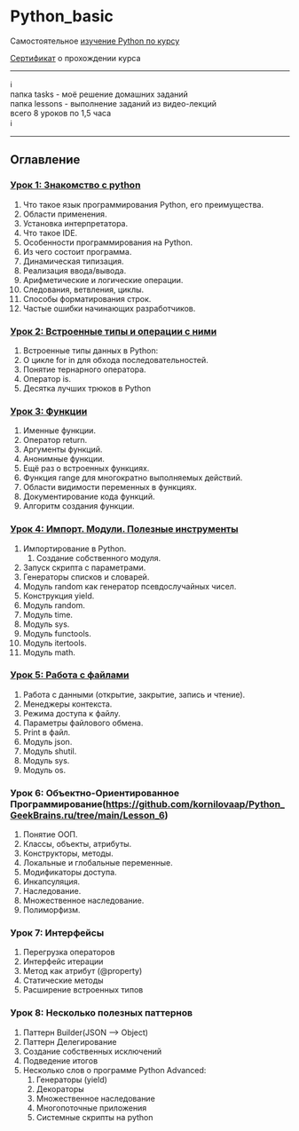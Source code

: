 # Python_basic
Самостоятельное [изучение Python по курсу](https://geekbrains.ru/courses/13)

[Сертификат](https://geekbrains.ru/certificates/958299) о прохождении курса 

_________
:information_source:    
папка tasks - моё решение домашних заданий   
папка lessons - выполнение заданий из видео-лекций   
всего 8 уроков по 1,5 часа    
:information_source:
_________

## Оглавление

### [Урок 1: Знакомство с python](https://github.com/kornilovaap/Python_GeekBrains.ru/tree/main/Lesson_1)
1. Что такое язык программирования Python, его преимущества.
1. Области применения.
1. Установка интерпретатора.
1. Что такое IDE.
1. Особенности программирования на Python.
1. Из чего состоит программа.
1. Динамическая типизация.
1. Реализация ввода/вывода.
1. Арифметические и логические операции.
1. Следования, ветвления, циклы.
1. Способы форматирования строк.
1. Частые ошибки начинающих разработчиков.
     
     
### [Урок 2: Встроенные типы и операции с ними](https://github.com/kornilovaap/Python_GeekBrains.ru/tree/main/Lesson_2)
1. Встроенные типы данных в Python:
1. О цикле for in для обхода последовательностей.
1. Понятие тернарного оператора.
1. Оператор is.
1. Десятка лучших трюков в Python
      
       
### [Урок 3: Функции](https://github.com/kornilovaap/Python_GeekBrains.ru/tree/main/Lesson_3)
1. Именные функции.
1. Оператор return.
1. Аргументы функций.
1. Анонимные функции.
1. Ещё раз о встроенных функциях.
1. Функция range для многократно выполняемых действий.
1. Области видимости переменных в функциях.
1. Документирование кода функций.
1. Алгоритм создания функции.
      
     
### [Урок 4: Импорт. Модули. Полезные инструменты](https://github.com/kornilovaap/Python_GeekBrains.ru/tree/main/Lesson_4)
1. Импортирование в Python.
    1. Создание собственного модуля.
1. Запуск скрипта с параметрами.
1. Генераторы списков и словарей.
1. Модуль random как генератор псевдослучайных чисел.
1. Конструкция yield.
1. Модуль random.
1. Модуль time.
1. Модуль sys.
1. Модуль functools.
1. Модуль itertools.
1. Модуль math.
    
    
### [Урок 5: Работа с файлами](https://github.com/kornilovaap/Python_GeekBrains.ru/tree/main/Lesson_5)
1. Работа с данными (открытие, закрытие, запись и чтение).
1. Менеджеры контекста.
1. Режима доступа к файлу.
2. Параметры файлового обмена.
3. Print в файл.
4. Модуль json.
5. Модуль shutil.
6. Модуль sys.
7. Модуль os.
     

### Урок 6: Объектно-Ориентированное Программирование(https://github.com/kornilovaap/Python_GeekBrains.ru/tree/main/Lesson_6)
1. Понятие ООП.
1. Классы, объекты, атрибуты.
1. Конструкторы, методы.
1. Локальные и глобальные переменные.
1. Модификаторы доступа.
1. Инкапсуляция.
1. Наследование.
1. Множественное наследование.
1. Полиморфизм.


### Урок 7: Интерфейсы
1. Перегрузка операторов
1. Интерфейс итерации
1. Метод как атрибут (@property)
1. Статические методы
1. Расширение встроенных типов

### Урок 8: Несколько полезных паттернов
1. Паттерн Builder(JSON --> Object)
1. Паттерн Делегирование
1. Создание собственных исключений
1. Подведение итогов
1. Несколько слов о программе Python Advanced:
    1. Генераторы (yield)
    1. Декораторы
    1. Множественное наследование
    1. Многопоточные приложения
    1. Системные скрипты на python
   
